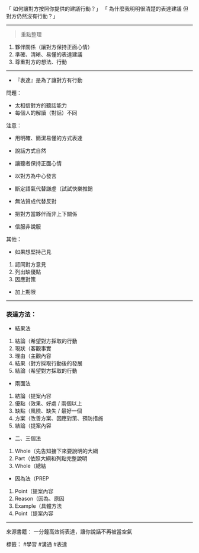 「 如何讓對方按照你提供的建議行動？」
「 為什麼我明明很清楚的表達建議
    但對方仍然沒有行動？」
***
>重點整理
1. 夥伴關係（讓對方保持正面心情）
2. 準確、清晰、易懂的表達建議
3. 尊重對方的想法、行動
***
- 『表達』是為了讓對方有行動

問題：
- 太相信對方的聽話能力
- 每個人的解讀（對話）不同

注意：
- 用明確、簡潔易懂的方式表達
- 說話方式自然
- 讓聽者保持正面心情
- 以對方為中心發言

- 斷定語氣代替謙虛（試試快樂推銷
- 無法贊成代替反對

- 把對方當夥伴而非上下關係
- 信服非說服

其他：
- 如果想堅持己見
 1. 認同對方意見
 2. 列出缺優點
 3. 因應對策
- 加上期限

***
### 表達方法：
- 結果法
 1. 結論（希望對方採取的行動
 2. 現狀（客觀事實
 3. 理由（主觀內容
 4. 結果（對方採取行動後的發展
 5. 結論（希望對方採取的行動

- 兩面法
 1. 結論（提案內容
 2. 優點（效果、好處 / 兩個以上
 3. 缺點（風險、缺失 / 最好一個
 4. 方案（改善方案、因應對策、預防措施
 5. 結論（提案內容

- 二、三個法
 1. Whole（先告知接下來要說明的大綱
 2. Part（依照大綱和列點完整說明
 3. Whole（總結

- 因為法（PREP
 1. Point（提案內容
 2. Reason（因為、原因
 3. Example（具體方法
 4. Point（提案內容

***
來源書籍：
一分鐘高效術表達，讓你說話不再被當空氣

標籤： #學習 #溝通 #表達